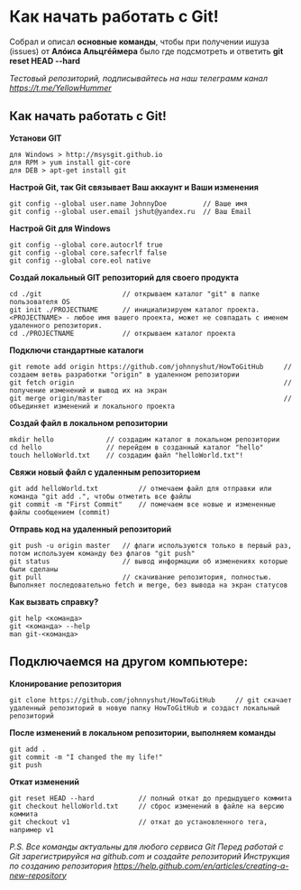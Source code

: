
# Как начать работать с Git!

Собрал и описал **основные команды**, чтобы при получении ишуза (issues) от **Алóиса Альцгéймера** было где подсмотреть и ответить **git reset HEAD --hard**

*Тестовый репозиторий, подписывайтесь на наш телеграмм канал https://t.me/YellowHummer*

## Как начать работать с Git!

**Установи GIT**
```no-highlight
для Windows > http://msysgit.github.io
для RPM > yum install git-core
для DEB > apt-get install git
```

**Настрой Git, так Git связывает Ваш аккаунт и Ваши изменения**
```no-highlight
git config --global user.name JohnnyDoe         // Ваше имя
git config --global user.email jshut@yandex.ru  // Ваш Email
```

**Настрой Git для Windows**
```no-highlight
git config --global core.autocrlf true
git config --global core.safecrlf false
git config --global core.eol native
```

**Создай локальный GIT репозиторий для своего продукта**
```no-highlight
cd ./git                    // открываем каталог "git" в папке пользователя OS
git init ./PROJECTNAME      // инициализируем каталог проекта. <PROJECTNAME> - любое имя вашего проекта, может не совпадать с именем удаленного репозитория.
cd ./PROJECTNAME            // открываем каталог проекта
```

**Подключи стандартные каталоги**
```no-highlight
git remote add origin https://github.com/johnnyshut/HowToGitHub     // создаем ветвь разработки "origin" в удаленном репозитории
git fetch origin                                                    // получение изменений и вывод их на экран
git merge origin/master                                             // объединяет изменений и локального проекта
```

**Создай файл в локальном репозитории**
```no-highlight
mkdir hello             // создадим каталог в локальном репозитории
cd hello                // перейдем в созданный каталог "hello"
touch helloWorld.txt    // создадим файл "helloWorld.txt"!
```

**Свяжи новый файл с удаленным репозиторием**
```no-highlight
git add helloWorld.txt          // отмечаем файл для отправки или команда "git add .", чтобы отметить все файлы 
git commit -m "First Commit"    // помечаем все новые и измененные файлы сообщением (commit)
```

**Отправь код на удаленный репозиторий**
```no-highlight
git push -u origin master   // флаги используются только в первый раз, потом используем команду без флагов "git push"
git status                  // вывод информации об изменениях которые были сделаны
git pull                    // скачивание репозитория, полностью. Выполняет последовательно fetch и merge, без вывода на экран статусов
```

**Как вызвать справку?**
```no-highlight
git help <команда>
git <команда> --help
man git-<команда>
```

## Подключаемся на другом компьютере:

**Клонирование репозитория**
```no-highlight
git clone https://github.com/johnnyshut/HowToGitHub     // git скачает удаленный репозиторий в новую папку HowToGitHub и создаст локальный репозиторий
```

**После изменений в локальном репозитории, выполняем команды**
```no-highlight
git add .
git commit -m "I changed the my life!"
git push
```

**Откат изменений**
```no-highlight
git reset HEAD --hard           // полный откат до предыдущего коммита
git checkout helloWorld.txt     // сброс изменений в файле на версию коммита 
git checkout v1                 // откат до установленного тега, например v1
```

*P.S. Все команды актуальны для любого сервиса Git
Перед работай с Git зарегистрируйся на github.com и создайте репозиторий
Инструкция по созданию репозитория https://help.github.com/en/articles/creating-a-new-repository*
